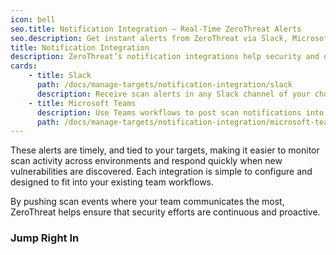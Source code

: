 ```yaml
---
icon: bell
seo.title: Notification Integration – Real-Time ZeroThreat Alerts
seo.description: Get instant alerts from ZeroThreat via Slack, Microsoft Teams, or other channels to keep your team informed about scans in real time.
title: Notification Integration
description: ZeroThreat’s notification integrations help security and development teams stay in sync by sending real-time scan alerts directly into the communication tools they already use. ZeroThreat can instantly notify your team when a scan starts or completes, keeping visibility high without needing to constantly check the dashboard.
cards:
    - title: Slack
      path: /docs/manage-targets/notification-integration/slack
      description: Receive scan alerts in any Slack channel of your choice using incoming webhooks.
    - title: Microsoft Teams
      description: Use Teams workflows to post scan notifications into designated channels.
      path: /docs/manage-targets/notification-integration/microsoft-teams
---
```



These alerts are timely, and tied to your targets, making it easier to monitor scan activity across environments and respond quickly when new vulnerabilities are discovered. Each integration is simple to configure and designed to fit into your existing team workflows.

By pushing scan events where your team communicates the most, ZeroThreat helps ensure that security efforts are continuous and proactive.

### Jump Right In

<JumpRightInCard />
